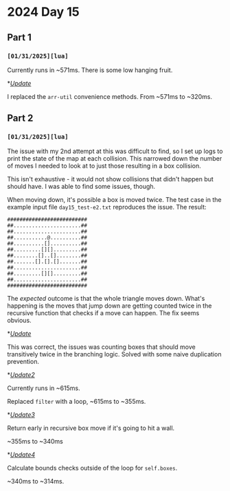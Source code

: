 
# 2024 Day 15

## Part 1

### `[01/31/2025][lua]`

Currently runs in ~571ms. There is some low hanging fruit.

*<u>*Update</u>*

I replaced the `arr-util` convenience methods. From ~571ms to ~320ms.

## Part 2

### `[01/31/2025][lua]`

The issue with my 2nd attempt at this was difficult to find, so I set up logs to print the state of the map at each collision. This narrowed down the number of moves I needed to look at to just those resulting in a box collision.

This isn't exhaustive - it would not show collisions that didn't happen but should have. I was able to find some issues, though.

When moving down, it's possible a box is moved twice. The test case in the example input file `day15_test-e2.txt` reproduces the issue. The result:

```
##########################
##......................##
##......................##
##...........@..........##
##..........[]..........##
##.........[][].........##
##........[]..[]........##
##.......[].[].[].......##
##......................##
##.........[][].........##
##......................##
##########################
```

The *expected* outcome is that the whole triangle moves down. What's happening is the moves that jump down are getting counted twice in the recursive function that checks if a move can happen. The fix seems obvious.

*<u>*Update</u>*

This was correct, the issues was counting boxes that should move transitively twice in the branching logic. Solved with some naive duplication prevention.

*<u>*Update2</u>*

Currently runs in ~615ms.

Replaced `filter` with a loop, ~615ms to ~355ms.

*<u>*Update3</u>*

Return early in recursive box move if it's going to hit a wall.

~355ms to ~340ms

*<u>*Update4</u>*

Calculate bounds checks outside of the loop for `self.boxes`.

~340ms to ~314ms.
